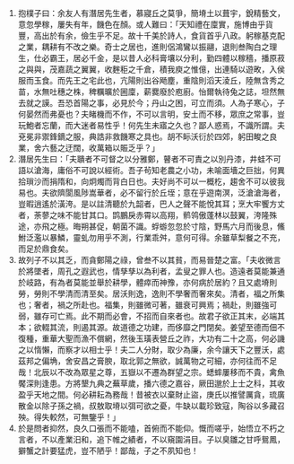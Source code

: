 1. 抱樸子曰：余友人有潛居先生者，慕寢丘之莫爭，簡塉土以葺宇，銳精藝文，意忽學稼，屢失有年，饑色在顏。或人難曰：「天知禮在廩實，施博由乎貨豐，高出於有余，儉生乎不足。故十千美於詩人，食貨首乎八政。躬稼基克配之業，耦耕有不改之樂。奇士之居也，進則侶鴻鸞以振翮，退則叁陶白之理生，仕必霸王，居必千金，是以昔人必科膏壤以分利，勤四體以稼穡，播原菽之與與，茂嘉蔬之翼翼，收麰秬之千倉，積我庾之惟億，出連騎以遊畋，入侯服而玉食。而先王之宅此也，亢陽則出谷飏塵，重陰則滔天淩丘，陸無含秀之苗，水無吐穗之株，稗糲曠於圌廩，薪爨廢於庖廚。怡爾執待兔之誌，坦然無去就之謨。吾恐首陽之事，必見於今；丹山之困，可立而須。人為子寒心，子何晏然而弗憂也？夫睹機而不作，不可以言明，安土而不移，眾庶之常事，豈玩鮑者忘蘭，而大迷者易性乎！何先生未寤之久也？鄙人惑焉，不識所謂。夫兗冕非禦鋒鏑之服，典誥非救饑寒之具也。胡不眎沃衍於四郊，躬田畯之良業，舍六藝之迂闊，收萬箱以賑乏乎？」
2. 潛居先生曰：「夫聵者不可督之以分雅鄭，瞽者不可責之以別丹漆，井蛙不可語以滄海，庸俗不可說以經術。吾子茍知老農之小功，未喻面墻之巨拙，何異拾瑣沙而捐隋和，向炯燭而背白日也。夫好尚不可以一概杚，趨舍不可以彼我易也。夫欲隮閬風陟嵩華者，必不留行於丘垤；意在乎遊南溟，泛滄滄海者，豈暇逍遙於潢洿。是以註清聽於九韶者，巴人之聲不能悅其耳；烹大牢饗方丈者，荼蓼之味不能甘其口。鹍鵬戾赤霄以高翔，鹡鸰傲蓬林以鼓翼，洿隆殊途，亦飛之極。晦朔甚促，朝菌不識。蜉蝣忽忽於寸陰，野馬六月而後息，鯈鮒泛濫以暴鱗，靈虬勿用乎不測，行業乖舛，意何可得。余雖草梨餐之不充，而足於鼎食矣。
3. 故列子不以其乏，而貪鄭陽之祿，曾叁不以其貧，而易晉楚之富。「夫收微言於將墜者，周孔之遐武也，情孳孳以為利者，孟叟之罪人也。造遠者莫能兼通於岐路，有為者莫能並舉於耕學，體瘁而神豫，亦何病於居約？且又處塉則勞，勞則不學清而清至矣。居沃則逸，逸則不學奢而奢來矣。清者，福之所集也；奢者，禍之所赴也。福集，則雖微可著，雖衰可興焉；禍赴，則雖強可弱，雖存可亡焉。此不期而必會，不招而自來者也。故君子欲正其末，必端其本；欲輟其流，則遏其源。故道德之功建，而侈靡之門閉矣。姜望至德而佃不復種，重華大聖而漁不償網，然後玉璜表營丘之祚，大功有二十之高，何必譏之以惰懶，而察才以相士乎！夫二人分財，取少為廉，余今讓天下之豐沃，處茲邦之偏埆，舍安昌之膏腴，取北郭之無欲，誠萬物之可細，亦何往而不足哉！北辰以不改為眾星之尊，五嶽以不遷為群望之宗。蟋蟀屢移而不貴，禽魚饜深則逢患。方將墾九典之蕪草歲，播六德之嘉谷，厥田邈於上士之科，其收盈乎天地之間。何必耕耘為務哉！昔被衣以棄財止盜，庚氏以推譬厲貪，琉廣散金以除子孫之禍，叔敖取塉以弭可欲之憂，牛缺以載珍致寇，陶谷以多藏召殃。得失較然，可無鑒乎！」
4. 於是問者抑然，良久口張而不能嗑，首俯而不能仰。慨而嗟乎，始悟立不朽之言者，不以產業汨和，追下帷之績者，不以窺園涓目。子以臭雛之甘呼鴛鳳，擗蟹之計要猛虎，豈不陋乎！鄙哉，子之不夙知也！